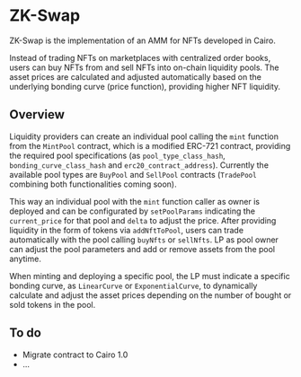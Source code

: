# ZK-Swap

ZK-Swap is the implementation of an AMM for NFTs developed in Cairo.

Instead of trading NFTs on marketplaces with centralized order books, users can buy NFTs from and sell NFTs into on-chain liquidity pools. The asset prices are calculated and adjusted automatically based on the underlying bonding curve (price function), providing higher NFT liquidity. 

## Overview

Liquidity providers can create an individual pool calling the `mint` function from the `MintPool` contract, which is a modified ERC-721 contract, providing the required pool specifications (as `pool_type_class_hash`, `bonding_curve_class_hash` and `erc20_contract_address`). Currently the available pool types are `BuyPool` and `SellPool` contracts (`TradePool` combining both functionalities coming soon). 

This way an individual pool with the `mint` function caller as owner is deployed and can be configurated by `setPoolParams` indicating the `current_price` for that pool and `delta` to adjust the price. After providing liquidity in the form of tokens via `addNftToPool`, users can trade automatically with the pool calling `buyNfts` or `sellNfts`. LP as pool owner can adjust the pool parameters and add or remove assets from the pool anytime. 

When minting and deploying a specific pool, the LP must indicate a specific bonding curve, as `LinearCurve` or `ExponentialCurve`, to dynamically calculate and adjust the asset prices depending on the number of bought or sold tokens in the pool. 

## To do

- Migrate contract to Cairo 1.0
- ...
